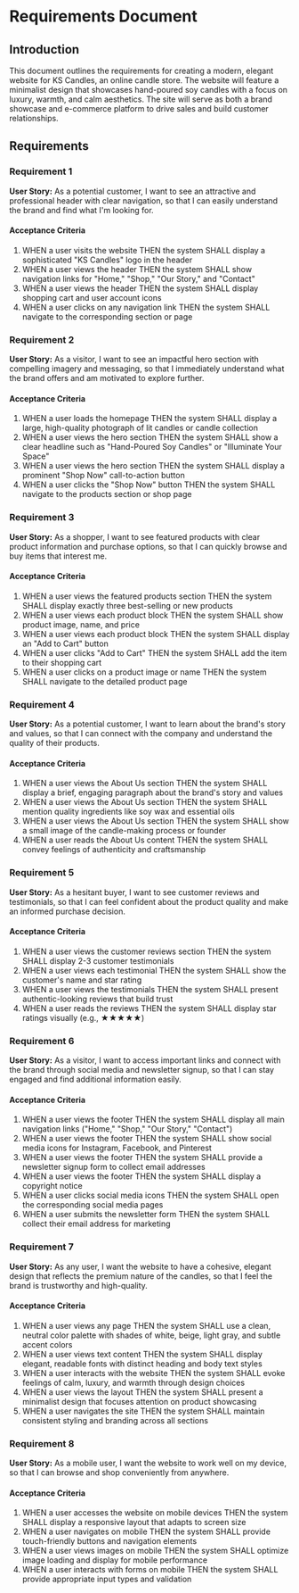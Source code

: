 # Requirements Document

## Introduction

This document outlines the requirements for creating a modern, elegant website for KS Candles, an online candle store. The website will feature a minimalist design that showcases hand-poured soy candles with a focus on luxury, warmth, and calm aesthetics. The site will serve as both a brand showcase and e-commerce platform to drive sales and build customer relationships.

## Requirements

### Requirement 1

**User Story:** As a potential customer, I want to see an attractive and professional header with clear navigation, so that I can easily understand the brand and find what I'm looking for.

#### Acceptance Criteria

1. WHEN a user visits the website THEN the system SHALL display a sophisticated "KS Candles" logo in the header
2. WHEN a user views the header THEN the system SHALL show navigation links for "Home," "Shop," "Our Story," and "Contact"
3. WHEN a user views the header THEN the system SHALL display shopping cart and user account icons
4. WHEN a user clicks on any navigation link THEN the system SHALL navigate to the corresponding section or page

### Requirement 2

**User Story:** As a visitor, I want to see an impactful hero section with compelling imagery and messaging, so that I immediately understand what the brand offers and am motivated to explore further.

#### Acceptance Criteria

1. WHEN a user loads the homepage THEN the system SHALL display a large, high-quality photograph of lit candles or candle collection
2. WHEN a user views the hero section THEN the system SHALL show a clear headline such as "Hand-Poured Soy Candles" or "Illuminate Your Space"
3. WHEN a user views the hero section THEN the system SHALL display a prominent "Shop Now" call-to-action button
4. WHEN a user clicks the "Shop Now" button THEN the system SHALL navigate to the products section or shop page

### Requirement 3

**User Story:** As a shopper, I want to see featured products with clear product information and purchase options, so that I can quickly browse and buy items that interest me.

#### Acceptance Criteria

1. WHEN a user views the featured products section THEN the system SHALL display exactly three best-selling or new products
2. WHEN a user views each product block THEN the system SHALL show product image, name, and price
3. WHEN a user views each product block THEN the system SHALL display an "Add to Cart" button
4. WHEN a user clicks "Add to Cart" THEN the system SHALL add the item to their shopping cart
5. WHEN a user clicks on a product image or name THEN the system SHALL navigate to the detailed product page

### Requirement 4

**User Story:** As a potential customer, I want to learn about the brand's story and values, so that I can connect with the company and understand the quality of their products.

#### Acceptance Criteria

1. WHEN a user views the About Us section THEN the system SHALL display a brief, engaging paragraph about the brand's story and values
2. WHEN a user views the About Us section THEN the system SHALL mention quality ingredients like soy wax and essential oils
3. WHEN a user views the About Us section THEN the system SHALL show a small image of the candle-making process or founder
4. WHEN a user reads the About Us content THEN the system SHALL convey feelings of authenticity and craftsmanship

### Requirement 5

**User Story:** As a hesitant buyer, I want to see customer reviews and testimonials, so that I can feel confident about the product quality and make an informed purchase decision.

#### Acceptance Criteria

1. WHEN a user views the customer reviews section THEN the system SHALL display 2-3 customer testimonials
2. WHEN a user views each testimonial THEN the system SHALL show the customer's name and star rating
3. WHEN a user views the testimonials THEN the system SHALL present authentic-looking reviews that build trust
4. WHEN a user reads the reviews THEN the system SHALL display star ratings visually (e.g., ★★★★★)

### Requirement 6

**User Story:** As a visitor, I want to access important links and connect with the brand through social media and newsletter signup, so that I can stay engaged and find additional information easily.

#### Acceptance Criteria

1. WHEN a user views the footer THEN the system SHALL display all main navigation links ("Home," "Shop," "Our Story," "Contact")
2. WHEN a user views the footer THEN the system SHALL show social media icons for Instagram, Facebook, and Pinterest
3. WHEN a user views the footer THEN the system SHALL provide a newsletter signup form to collect email addresses
4. WHEN a user views the footer THEN the system SHALL display a copyright notice
5. WHEN a user clicks social media icons THEN the system SHALL open the corresponding social media pages
6. WHEN a user submits the newsletter form THEN the system SHALL collect their email address for marketing

### Requirement 7

**User Story:** As any user, I want the website to have a cohesive, elegant design that reflects the premium nature of the candles, so that I feel the brand is trustworthy and high-quality.

#### Acceptance Criteria

1. WHEN a user views any page THEN the system SHALL use a clean, neutral color palette with shades of white, beige, light gray, and subtle accent colors
2. WHEN a user views text content THEN the system SHALL display elegant, readable fonts with distinct heading and body text styles
3. WHEN a user interacts with the website THEN the system SHALL evoke feelings of calm, luxury, and warmth through design choices
4. WHEN a user views the layout THEN the system SHALL present a minimalist design that focuses attention on product showcasing
5. WHEN a user navigates the site THEN the system SHALL maintain consistent styling and branding across all sections

### Requirement 8

**User Story:** As a mobile user, I want the website to work well on my device, so that I can browse and shop conveniently from anywhere.

#### Acceptance Criteria

1. WHEN a user accesses the website on mobile devices THEN the system SHALL display a responsive layout that adapts to screen size
2. WHEN a user navigates on mobile THEN the system SHALL provide touch-friendly buttons and navigation elements
3. WHEN a user views images on mobile THEN the system SHALL optimize image loading and display for mobile performance
4. WHEN a user interacts with forms on mobile THEN the system SHALL provide appropriate input types and validation